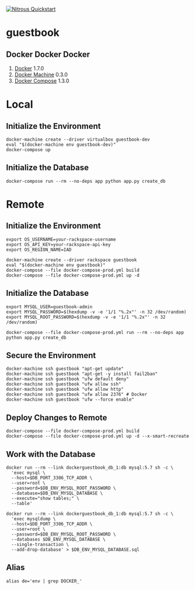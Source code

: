 [![Nitrous Quickstart](https://nitrous-image-icons.s3.amazonaws.com/quickstart.svg)](https://www.nitrous.io/quickstart)

# guestbook

## Docker Docker Docker 

1. [Docker](https://docs.docker.com/installation/) 1.7.0
1. [Docker Machine](https://docs.docker.com/machine/#installation) 0.3.0
1. [Docker Compose](https://docs.docker.com/compose/install/) 1.3.0

# Local

## Initialize the Environment

```
docker-machine create --driver virtualbox guestbook-dev
eval "$(docker-machine env guestbook-dev)"
docker-compose up
```

## Initialize the Database

```
docker-compose run --rm --no-deps app python app.py create_db
```

# Remote

## Initialize the Environment

```
export OS_USERNAME=your-rackspace-username
export OS_API_KEY=your-rackspace-api-key
export OS_REGION_NAME=IAD
```

```
docker-machine create --driver rackspace guestbook
eval "$(docker-machine env guestbook)"
docker-compose --file docker-compose-prod.yml build
docker-compose --file docker-compose-prod.yml up -d
```

## Initialize the Database

```
export MYSQL_USER=guestbook-admin
export MYSQL_PASSWORD=$(hexdump -v -e '1/1 "%.2x"' -n 32 /dev/random)
export MYSQL_ROOT_PASSWORD=$(hexdump -v -e '1/1 "%.2x"' -n 32 /dev/random)

docker-compose --file docker-compose-prod.yml run --rm --no-deps app python app.py create_db
```

## Secure the Environment

```
docker-machine ssh guestbook "apt-get update"
docker-machine ssh guestbook "apt-get -y install fail2ban"
docker-machine ssh guestbook "ufw default deny"
docker-machine ssh guestbook "ufw allow ssh"
docker-machine ssh guestbook "ufw allow http"
docker-machine ssh guestbook "ufw allow 2376" # Docker
docker-machine ssh guestbook "ufw --force enable"
```

## Deploy Changes to Remote

```
docker-compose --file docker-compose-prod.yml build
docker-compose --file docker-compose-prod.yml up -d --x-smart-recreate
```

## Work with the Database

```
docker run --rm --link dockerguestbook_db_1:db mysql:5.7 sh -c \
  'exec mysql \
  --host=$DB_PORT_3306_TCP_ADDR \
  --user=root \
  --password=$DB_ENV_MYSQL_ROOT_PASSWORD \
  --database=$DB_ENV_MYSQL_DATABASE \
  --execute="show tables;" \
  --table'

docker run --rm --link dockerguestbook_db_1:db mysql:5.7 sh -c \
  'exec mysqldump \
  --host=$DB_PORT_3306_TCP_ADDR \
  --user=root \
  --password=$DB_ENV_MYSQL_ROOT_PASSWORD \ 
  --databases $DB_ENV_MYSQL_DATABASE \
  --single-transaction \
  --add-drop-database' > $DB_ENV_MYSQL_DATABASE.sql
```

## Alias

```
alias de='env | grep DOCKER_'
```
